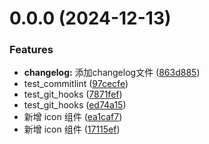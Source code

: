 # 0.0.0 (2024-12-13)

### Features

- **changelog:** 添加changelog文件 ([863d885](https://github.com/jeff-jayden/ocean/commit/863d885da3d86cdc46b80e4ca9ac60bb9af4aa30))
- test_commitlint ([97cecfe](https://github.com/jeff-jayden/ocean/commit/97cecfeac101e7625b504c5cd3f88d58d30189a0))
- test_git_hooks ([7871fef](https://github.com/jeff-jayden/ocean/commit/7871fef4355bc39e3108a659d3c14a0360f30296))
- test_git_hooks ([ed74a15](https://github.com/jeff-jayden/ocean/commit/ed74a1550563d068e55a3d8d16b3eafd7ce34247))
- 新增 icon 组件 ([ea1caf7](https://github.com/jeff-jayden/ocean/commit/ea1caf72fc0a05284efb4ae742f5447efb1ba694))
- 新增 icon 组件 ([17115ef](https://github.com/jeff-jayden/ocean/commit/17115ef816b10766e4c62ccb2acc914a7b65ae56))
